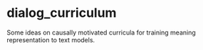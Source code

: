# dialog_curriculum
Some ideas on causally motivated curricula for training meaning representation to text models.
